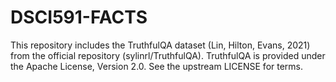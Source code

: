 # DSCI591-FACTS

This repository includes the TruthfulQA dataset (Lin, Hilton, Evans, 2021) from the official repository (sylinrl/TruthfulQA). TruthfulQA is provided under the Apache License, Version 2.0. See the upstream LICENSE for terms. 
